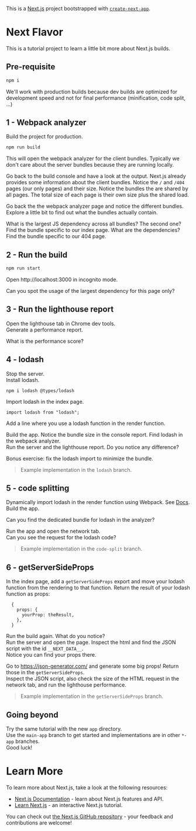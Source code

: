 This is a [Next.js](https://nextjs.org/) project bootstrapped with [`create-next-app`](https://github.com/vercel/next.js/tree/canary/packages/create-next-app).

# Next Flavor

This is a tutorial project to learn a little bit more about Next.js builds.

## Pre-requisite

```bash
npm i
```

We'll work with production builds because dev builds are optimized for development speed and not for final performance (minification, code split, ...)

## 1 - Webpack analyzer

Build the project for production.

```bash
npm run build
```

This will open the webpack analyzer for the client bundles. Typically we don't care about the server bundles because they are running locally.

Go back to the build console and have a look at the output. Next.js already provides some information about the client bundles. Notice the `/` and `/404` pages (our only pages) and their size. Notice the bundles the are shared by all pages. The total size of each page is their own size plus the shared load.

Go back the the webpack analyzer page and notice the different bundles. Explore a little bit to find out what the bundles actually contain.

What is the largest JS dependency across all bundles? The second one?  
Find the bundle specific to our index page. What are the dependencies?  
Find the bundle specific to our 404 page.

## 2 - Run the build

```bash
npm run start
```

Open http://localhost:3000 in incognito mode.

Can you spot the usage of the largest dependency for this page only?

## 3 - Run the lighthouse report

Open the lighthouse tab in Chrome dev tools.  
Generate a performance report.

What is the performance score?

## 4 - lodash

Stop the server.  
Install lodash.

```
npm i lodash @types/lodash
```

Import lodash in the index page.

```
import lodash from "lodash";
```

Add a line where you use a lodash function in the render function.

Build the app. Notice the bundle size in the console report. Find lodash in the webpack analyzer.  
Run the server and the lighthouse report. Do you notice any difference?

Bonus exercise: fix the lodash import to minimize the bundle.

> Example implementation in the `lodash` branch.

## 5 - code splitting

Dynamically import lodash in the render function using Webpack. See [Docs](https://webpack.js.org/guides/code-splitting/#dynamic-imports).  
Build the app.

Can you find the dedicated bundle for lodash in the analyzer?

Run the app and open the network tab.  
Can you see the request for the lodash code?

> Example implementation in the `code-split` branch.

## 6 - getServerSideProps

In the index page, add a `getServerSideProps` export and move your lodash function from the rendering to that function. Return the result of your lodash function as props:

```
  {
    props: {
      yourProp: theResult,
    },
  }
```

Run the build again. What do you notice?  
Run the server and open the page. Inspect the html and find the JSON script with the id `__NEXT_DATA__`.  
Notice you can find your props there.

Go to https://json-generator.com/ and generate some big props! Return those in the `getServerSideProps`.  
Inspect the JSON script, also check the size of the HTML request in the network tab, and run the lighthouse performance.

> Example implementation in the `getServerSideProps` branch.

## Going beyond

Try the same tutorial with the new `app` directory.  
Use the `main-app` branch to get started and implementations are in other `*-app` branches.  
Good luck!

# Learn More

To learn more about Next.js, take a look at the following resources:

- [Next.js Documentation](https://nextjs.org/docs) - learn about Next.js features and API.
- [Learn Next.js](https://nextjs.org/learn) - an interactive Next.js tutorial.

You can check out [the Next.js GitHub repository](https://github.com/vercel/next.js/) - your feedback and contributions are welcome!
